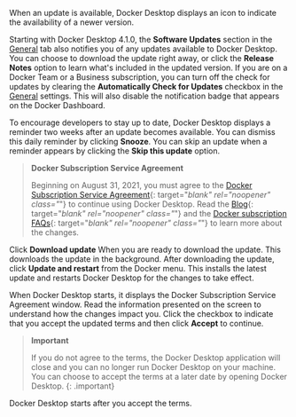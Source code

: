 <!-- This text will be included in the Mac and Windows Install topic -->

When an update is available, Docker Desktop displays an icon to indicate the availability of a newer version.

Starting with Docker Desktop 4.1.0, the **Software Updates** section in the [General](../#general) tab also notifies you of any updates available to Docker Desktop. You can choose to download the update right away, or click the **Release Notes** option to learn what's included in the updated version. If you are on a Docker Team or a Business subscription, you can turn off the check for updates by clearing the **Automatically Check for Updates** checkbox in the [General](../#general) settings. This will also disable the notification badge that appears on the Docker Dashboard.

To encourage developers to stay up to date, Docker Desktop displays a reminder two weeks after an update becomes available. You can dismiss this daily reminder by clicking **Snooze**. You can skip an update when a reminder appears by clicking the **Skip this update** option.

> **Docker Subscription Service Agreement**
>
> Beginning on August 31, 2021, you must agree to the [Docker Subscription Service Agreement](https://www.docker.com/legal/docker-subscription-service-agreement){: target="_blank" rel="noopener" class="_"} to continue using Docker Desktop. Read the [Blog](https://www.docker.com/blog/updating-product-subscriptions/){: target="_blank" rel="noopener" class="_"} and the [Docker subscription FAQs](https://www.docker.com/pricing/faq){: target="_blank" rel="noopener" class="_"} to learn more about the changes.

Click **Download update** When you are ready to download the update. This downloads the update in the background. After downloading the update, click **Update and restart** from the Docker menu. This installs the latest update and restarts Docker Desktop for the changes to take effect.

When Docker Desktop starts, it displays the Docker Subscription Service Agreement window. Read the information presented on the screen to understand how the changes impact you. Click the checkbox to indicate that you accept the updated terms and then click **Accept** to continue.

> **Important**
>
> If you do not agree to the terms, the Docker Desktop application will close and you can no longer run Docker Desktop on your machine. You can choose to accept the terms at a later date by opening Docker Desktop.
{: .important}

Docker Desktop starts after you accept the terms.
